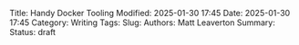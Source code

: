 Title: Handy Docker Tooling
Modified: 2025-01-30 17:45
Date: 2025-01-30 17:45
Category: Writing
Tags:
Slug:
Authors: Matt Leaverton
Summary:
Status: draft

